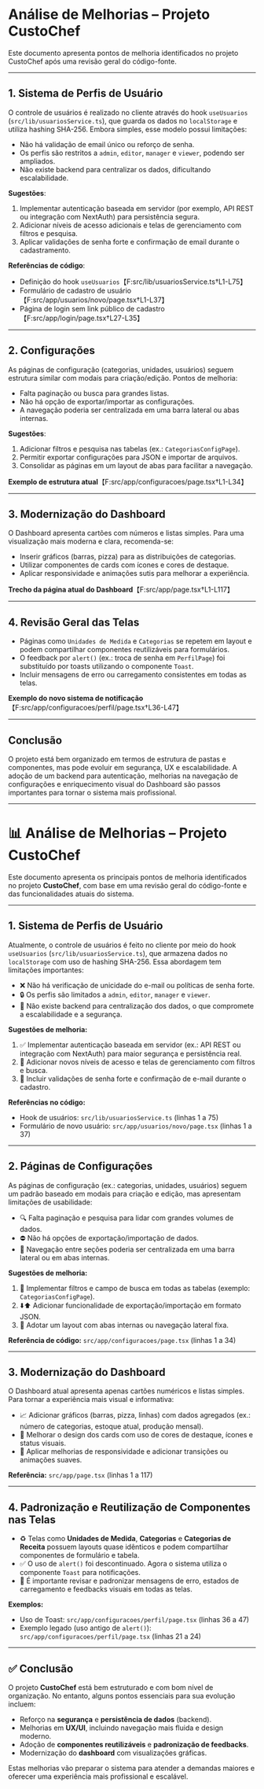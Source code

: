 
# Análise de Melhorias – Projeto CustoChef

Este documento apresenta pontos de melhoria identificados no projeto CustoChef após uma revisão geral do código-fonte.

---

## 1. Sistema de Perfis de Usuário

O controle de usuários é realizado no cliente através do hook `useUsuarios` (`src/lib/usuariosService.ts`), que guarda os dados no `localStorage` e utiliza hashing SHA-256. Embora simples, esse modelo possui limitações:

- Não há validação de email único ou reforço de senha.
- Os perfis são restritos a `admin`, `editor`, `manager` e `viewer`, podendo ser ampliados.
- Não existe backend para centralizar os dados, dificultando escalabilidade.

**Sugestões**:

1. Implementar autenticação baseada em servidor (por exemplo, API REST ou integração com NextAuth) para persistência segura.
2. Adicionar níveis de acesso adicionais e telas de gerenciamento com filtros e pesquisa.
3. Aplicar validações de senha forte e confirmação de email durante o cadastramento.

**Referências de código**:

- Definição do hook `useUsuarios`【F:src/lib/usuariosService.ts†L1-L75】
- Formulário de cadastro de usuário【F:src/app/usuarios/novo/page.tsx†L1-L37】
- Página de login sem link público de cadastro【F:src/app/login/page.tsx†L27-L35】

---

## 2. Configurações

As páginas de configuração (categorias, unidades, usuários) seguem estrutura similar com modais para criação/edição. Pontos de melhoria:

- Falta paginação ou busca para grandes listas.
- Não há opção de exportar/importar as configurações.
- A navegação poderia ser centralizada em uma barra lateral ou abas internas.

**Sugestões**:

1. Adicionar filtros e pesquisa nas tabelas (ex.: `CategoriasConfigPage`).
2. Permitir exportar configurações para JSON e importar de arquivos.
3. Consolidar as páginas em um layout de abas para facilitar a navegação.

**Exemplo de estrutura atual**【F:src/app/configuracoes/page.tsx†L1-L34】

---

## 3. Modernização do Dashboard

O Dashboard apresenta cartões com números e listas simples. Para uma visualização mais moderna e clara, recomenda-se:

- Inserir gráficos (barras, pizza) para as distribuições de categorias.
- Utilizar componentes de cards com ícones e cores de destaque.
- Aplicar responsividade e animações sutis para melhorar a experiência.

**Trecho da página atual do Dashboard**【F:src/app/page.tsx†L1-L117】

---

## 4. Revisão Geral das Telas

- Páginas como `Unidades de Medida` e `Categorias` se repetem em layout e podem compartilhar componentes reutilizáveis para formulários.
- O feedback por `alert()` (ex.: troca de senha em `PerfilPage`) foi substituído por toasts utilizando o componente `Toast`.
- Incluir mensagens de erro ou carregamento consistentes em todas as telas.

**Exemplo do novo sistema de notificação**【F:src/app/configuracoes/perfil/page.tsx†L36-L47】

---

## Conclusão

O projeto está bem organizado em termos de estrutura de pastas e componentes, mas pode evoluir em segurança, UX e escalabilidade. A adoção de um backend para autenticação, melhorias na navegação de configurações e enriquecimento visual do Dashboard são passos importantes para tornar o sistema mais profissional.

---

# 📊 Análise de Melhorias – Projeto CustoChef

Este documento apresenta os principais pontos de melhoria identificados no projeto **CustoChef**, com base em uma revisão geral do código-fonte e das funcionalidades atuais do sistema.

---

## 1. Sistema de Perfis de Usuário

Atualmente, o controle de usuários é feito no cliente por meio do hook `useUsuarios` (`src/lib/usuariosService.ts`), que armazena dados no `localStorage` com uso de hashing SHA-256. Essa abordagem tem limitações importantes:

- ❌ Não há verificação de unicidade do e-mail ou políticas de senha forte.
- 🔒 Os perfis são limitados a `admin`, `editor`, `manager` e `viewer`.
- 📡 Não existe backend para centralização dos dados, o que compromete a escalabilidade e a segurança.

**Sugestões de melhoria:**

1. ✅ Implementar autenticação baseada em servidor (ex.: API REST ou integração com NextAuth) para maior segurança e persistência real.
2. 🧩 Adicionar novos níveis de acesso e telas de gerenciamento com filtros e busca.
3. 🔐 Incluir validações de senha forte e confirmação de e-mail durante o cadastro.

**Referências no código:**

- Hook de usuários: `src/lib/usuariosService.ts` (linhas 1 a 75)
- Formulário de novo usuário: `src/app/usuarios/novo/page.tsx` (linhas 1 a 37)

---

## 2. Páginas de Configurações

As páginas de configuração (ex.: categorias, unidades, usuários) seguem um padrão baseado em modais para criação e edição, mas apresentam limitações de usabilidade:

- 🔍 Falta paginação e pesquisa para lidar com grandes volumes de dados.
- ⛔ Não há opções de exportação/importação de dados.
- 🧭 Navegação entre seções poderia ser centralizada em uma barra lateral ou em abas internas.

**Sugestões de melhoria:**

1. 🔎 Implementar filtros e campo de busca em todas as tabelas (exemplo: `CategoriasConfigPage`).
2. ⬇️⬆️ Adicionar funcionalidade de exportação/importação em formato JSON.
3. 🧱 Adotar um layout com abas internas ou navegação lateral fixa.

**Referência de código:** `src/app/configuracoes/page.tsx` (linhas 1 a 34)

---

## 3. Modernização do Dashboard

O Dashboard atual apresenta apenas cartões numéricos e listas simples. Para tornar a experiência mais visual e informativa:

- 📈 Adicionar gráficos (barras, pizza, linhas) com dados agregados (ex.: número de categorias, estoque atual, produção mensal).
- 🎨 Melhorar o design dos cards com uso de cores de destaque, ícones e status visuais.
- 📱 Aplicar melhorias de responsividade e adicionar transições ou animações suaves.

**Referência:** `src/app/page.tsx` (linhas 1 a 117)

---

## 4. Padronização e Reutilização de Componentes nas Telas

- ♻️ Telas como **Unidades de Medida**, **Categorias** e **Categorias de Receita** possuem layouts quase idênticos e podem compartilhar componentes de formulário e tabela.
- ✅ O uso de `alert()` foi descontinuado. Agora o sistema utiliza o componente `Toast` para notificações.
- 🚨 É importante revisar e padronizar mensagens de erro, estados de carregamento e feedbacks visuais em todas as telas.

**Exemplos:**

- Uso de Toast: `src/app/configuracoes/perfil/page.tsx` (linhas 36 a 47)
- Exemplo legado (uso antigo de `alert()`): `src/app/configuracoes/perfil/page.tsx` (linhas 21 a 24)

---

## ✅ Conclusão

O projeto **CustoChef** está bem estruturado e com bom nível de organização. No entanto, alguns pontos essenciais para sua evolução incluem:

- Reforço na **segurança** e **persistência de dados** (backend).
- Melhorias em **UX/UI**, incluindo navegação mais fluida e design moderno.
- Adoção de **componentes reutilizáveis** e **padronização de feedbacks**.
- Modernização do **dashboard** com visualizações gráficas.

Estas melhorias vão preparar o sistema para atender a demandas maiores e oferecer uma experiência mais profissional e escalável.
